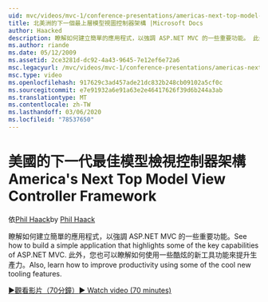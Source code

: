 ```yaml
---
uid: mvc/videos/mvc-1/conference-presentations/americas-next-top-model-view-controller-framework
title: 北美洲的下一個最上層模型視圖控制器架構 |Microsoft Docs
author: Haacked
description: 瞭解如何建立簡單的應用程式，以強調 ASP.NET MVC 的一些重要功能。 此外，您也可以瞭解如何使用一些 ... 來提升生產力。
ms.author: riande
ms.date: 05/12/2009
ms.assetid: 2ce3281d-dc92-4a43-9645-7e12ef6e72a6
msc.legacyurl: /mvc/videos/mvc-1/conference-presentations/americas-next-top-model-view-controller-framework
msc.type: video
ms.openlocfilehash: 917629c3ad457ade21dc832b248cb09102a5cf0c
ms.sourcegitcommit: e7e91932a6e91a63e2e46417626f39d6b244a3ab
ms.translationtype: MT
ms.contentlocale: zh-TW
ms.lasthandoff: 03/06/2020
ms.locfileid: "78537650"
---
```

# <a name="americas-next-top-model-view-controller-framework"></a><span data-ttu-id="7b404-104">美國的下一代最佳模型檢視控制器架構</span><span class="sxs-lookup"><span data-stu-id="7b404-104">America's Next Top Model View Controller Framework</span></span>

<span data-ttu-id="7b404-105">依[Phil Haack](https://github.com/Haacked)</span><span class="sxs-lookup"><span data-stu-id="7b404-105">by [Phil Haack](https://github.com/Haacked)</span></span>

<span data-ttu-id="7b404-106">瞭解如何建立簡單的應用程式，以強調 ASP.NET MVC 的一些重要功能。</span><span class="sxs-lookup"><span data-stu-id="7b404-106">See how to build a simple application that highlights some of the key capabilities of ASP.NET MVC.</span></span> <span data-ttu-id="7b404-107">此外，您也可以瞭解如何使用一些酷炫的新工具功能來提升生產力。</span><span class="sxs-lookup"><span data-stu-id="7b404-107">Also, learn how to improve productivity using some of the cool new tooling features.</span></span>

[<span data-ttu-id="7b404-108">&#9654;觀看影片（70分鐘）</span><span class="sxs-lookup"><span data-stu-id="7b404-108">&#9654; Watch video (70 minutes)</span></span>](https://channel9.msdn.com/Blogs/ASP-NET-Site-Videos/americas-next-top-model-view-controller-framework)
